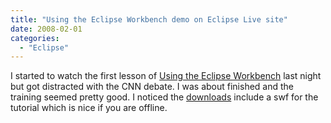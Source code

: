 ```yaml
---
title: "Using the Eclipse Workbench demo on Eclipse Live site"
date: 2008-02-01
categories: 
  - "Eclipse"
---
```


I started to watch the first lesson of [Using the Eclipse Workbench](http://live.eclipse.org/node/469) last night but got distracted with the CNN debate. I was about finished and the training seemed pretty good. I noticed the [downloads](http://sourceforge.net/project/showfiles.php?group_id=200662&package_id=260599) include a swf for the tutorial which is nice if you are offline.
